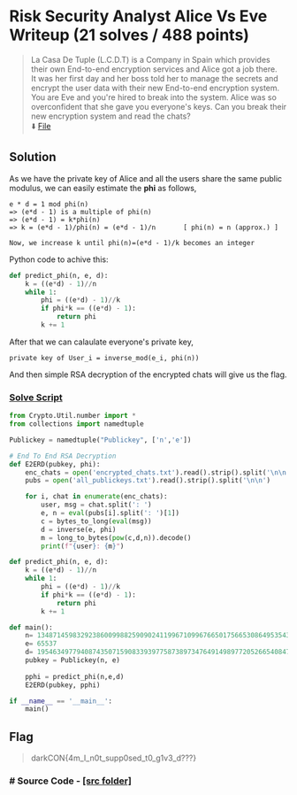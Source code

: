 # Risk Security Analyst Alice Vs Eve Writeup (21 solves / 488 points)
> La Casa De Tuple (L.C.D.T) is a Company in Spain which provides their own End-to-end encryption services and Alice got a job there.  <br>
> It was her first day and her boss told her to manage the secrets and encrypt the user data with their new End-to-end encryption system. <br>
> You are Eve and you're hired to break into the system. Alice was so overconfident that she gave you everyone's keys. Can you break their <br>
> new encryption system and read the chats? <br>
> :arrow_down: [File](https://github.com/r3yc0n1c/CTF-Writeups/raw/main/2021/darkCON-2021/Crypto/Risk%20Security%20Analyst%20Alice%20Vs%20Eve/dist/dist.zip)

## Solution

As we have the private key of Alice and all the users share the same public modulus, we can easily estimate the **phi** as follows,

```
e * d = 1 mod phi(n)
=> (e*d - 1) is a multiple of phi(n)
=> (e*d - 1) = k*phi(n)
=> k = (e*d - 1)/phi(n) = (e*d - 1)/n 		[ phi(n) = n (approx.) ]

Now, we increase k until phi(n)=(e*d - 1)/k becomes an integer
```

Python code to achive this:
```py
def predict_phi(n, e, d):
    k = ((e*d) - 1)//n
    while 1:
        phi = ((e*d) - 1)//k
        if phi*k == ((e*d) - 1):
            return phi
        k += 1
```

After that we can calaulate everyone's private key,
```
private key of User_i = inverse_mod(e_i, phi(n))
```

And then simple RSA decryption of the encrypted chats will give us the flag.

### [Solve Script](sol/solve.py)
```py
from Crypto.Util.number import *
from collections import namedtuple

Publickey = namedtuple("Publickey", ['n','e'])

# End To End RSA Decryption
def E2ERD(pubkey, phi):
    enc_chats = open('encrypted_chats.txt').read().strip().split('\n\n')
    pubs = open('all_publickeys.txt').read().strip().split('\n\n')

    for i, chat in enumerate(enc_chats):
        user, msg = chat.split(': ')
        e, n = eval(pubs[i].split(': ')[1])
        c = bytes_to_long(eval(msg))
        d = inverse(e, phi)
        m = long_to_bytes(pow(c,d,n)).decode()
        print(f"{user}: {m}")

def predict_phi(n, e, d):
    k = ((e*d) - 1)//n
    while 1:
        phi = ((e*d) - 1)//k
        if phi*k == ((e*d) - 1):
            return phi
        k += 1

def main():
    n= 134871459832923860099882590902411996710996766501756653086495354300954191050110475349218593219906710987168729946490859346117437393705213066464123381634516073655104369957424501917959364716066521838138728063315157921217685558557422845878448233922585713677077217815414960315913375048754314176130997193108410703707
    e= 65537
    d= 19546349779408743507159083393977587389734764914989772052665408473846268620686776856842366882870347146743497520969378855752070133900119225861364479282918556646891456167647366904804199245738822376442388779257291859758735359459148377679538927373263135165396852614400167982261412234666697210259242937381901648593
    pubkey = Publickey(n, e)
    
    pphi = predict_phi(n,e,d)
    E2ERD(pubkey, pphi)

if __name__ == '__main__':
    main()
```

## Flag
> darkCON{4m_I_n0t_supp0sed_t0_g1v3_d???}

### # Source Code - [[src folder]](src/)
